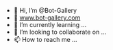 - 👋 Hi, I’m @Bot-Gallery
- 👀 www.bot-gallery.com
- 🌱 I’m currently learning ...
- 💞️ I’m looking to collaborate on ...
- 📫 How to reach me ...

<!---
Bot-Gallery/Bot-Gallery is a ✨ special ✨ repository because its `README.md` (this file) appears on your GitHub profile.
You can click the Preview link to take a look at your changes.
--->
